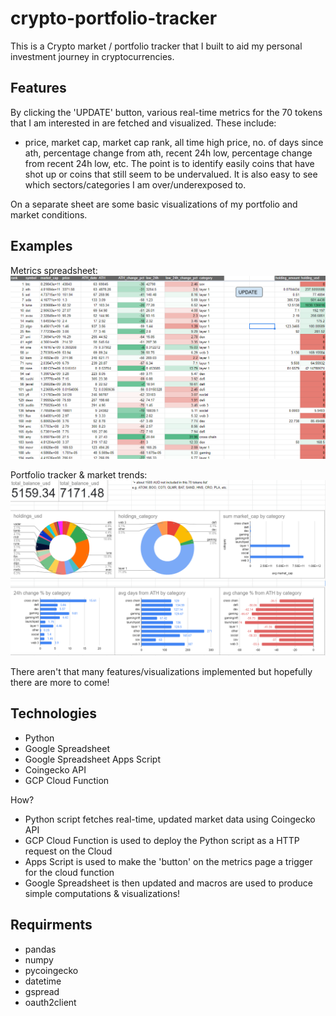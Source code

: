# crypto-portfolio-tracker

This is a Crypto market / portfolio tracker that I built to aid my personal investment journey in cryptocurrencies.

## Features
By clicking the 'UPDATE' button, various real-time metrics for the 70 tokens that I am interested in are fetched and visualized.
These include:
- price, market cap, market cap rank, all time high price, no. of days since ath, percentage change from ath, recent 24h low, percentage change from recent 24h low, etc.
The point is to identify easily coins that have shot up or coins that still seem to be undervalued. It is also easy to see which sectors/categories I am over/underexposed to. 

On a separate sheet are some basic visualizations of my portfolio and market conditions.

## Examples
Metrics spreadsheet:
![Real-time metrics page](images/metrics.PNG)

Portfolio tracker & market trends:
![Portfolio tracker](images/dashboard.PNG)

There aren't that many features/visualizations implemented but hopefully there are more to come!

## Technologies
- Python
- Google Spreadsheet
- Google Spreadsheet Apps Script
- Coingecko API
- GCP Cloud Function

How?
- Python script fetches real-time, updated market data using Coingecko API
- GCP Cloud Function is used to deploy the Python script as a HTTP request on the Cloud
- Apps Script is used to make the 'button' on the metrics page a trigger for the cloud function
- Google Spreadsheet is then updated and macros are used to produce simple computations & visualizations!

## Requirments
- pandas
- numpy
- pycoingecko
- datetime
- gspread
- oauth2client


